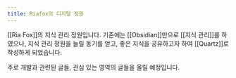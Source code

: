 ```yaml
---
title: Riafox의 디지털 정원
---
```

[[Ria Fox]]의 지식 관리 정원입니다. 기존에는 [[Obsidian]]만으로 [[지식 관리]]를 하였으나, 지식 관리 정원을 늘릴 동기를 얻고, 좋은 지식을 공유하고자 하여 [[Quartz]]로 작성하게 되었습니다.

주로 개발과 관련된 글들, 관심 있는 영역의 글들을 올릴 예정입니다.
